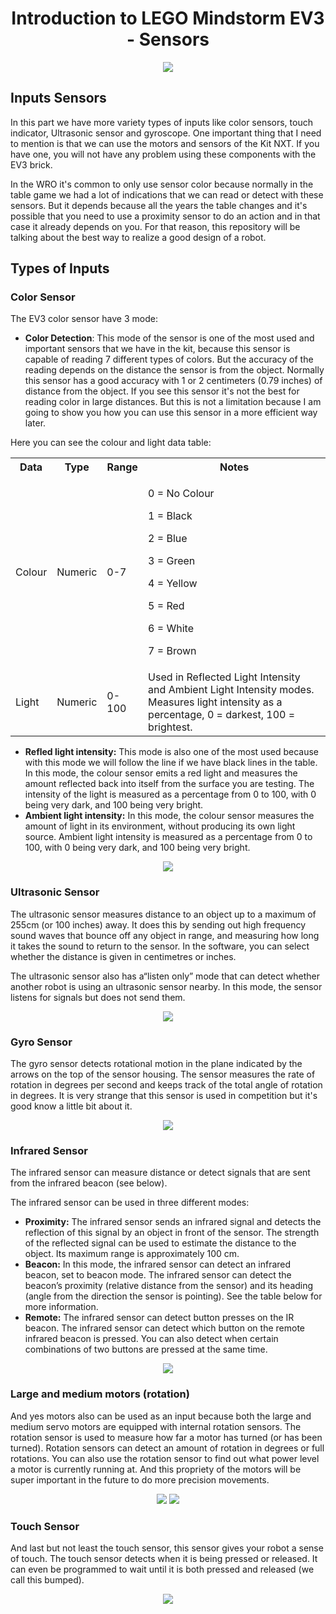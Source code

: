 <h1 align="center"> Introduction to LEGO Mindstorm EV3 - Sensors</h1>

<p align="center">
  <img src="https://user-images.githubusercontent.com/101992463/200483465-c4d38d4b-7ee1-4f84-b695-e809c3cb4066.png" />
</p>

<h2> Inputs Sensors </h2> 

In this part we have more variety types of inputs like color sensors, touch indicator, Ultrasonic sensor and gyroscope. One important thing that I need to mention is that we can use the motors and sensors of the Kit NXT. If you have one, you will not have any problem using these components with the EV3 brick.

In the WRO it's common to only use sensor color because normally in the table game we had a lot of indications that we can read or detect with these sensors. But it depends because all the years the table changes and it's possible that you need to use a proximity sensor to do an action and in that case it already depends on you. For that reason, this repository will be talking about the best way to realize a good design of a robot.

<h2>Types of Inputs</h2>

<h3 class="bolded">Color Sensor</h3> The EV3 color sensor have 3 mode:

- **Color Detection**: This mode of the sensor is one of the most used and important sensors that we have in the kit, because this sensor is capable of reading 7 different types of colors. But the accuracy of the reading depends on the distance the sensor is from the object. Normally this sensor has a good accuracy with 1 or 2 centimeters (0.79 inches) of distance from the object. If you see this sensor it's not the best for reading color in large distances. But this is not a limitation because I am going to show you how you can use this sensor in a more efficient way later. 

Here you can see the colour and light data table: 

<table>
  <tr>
    <th>Data</th>
    <th>Type</th>
    <th>Range</th>
    <th>Notes</th>
  </tr>
  <tr>
    <td>Colour</td>
    <td>Numeric</td>
    <td>0-7</td>    
    <td>
        <p>0 = No Colour</p>
        <p>1 = Black</p>
        <p>2 = Blue</p>
        <p>3 = Green</p>
        <p>4 = Yellow</p>
        <p>5 = Red</p>
        <p>6 = White</p>
        <p>7 = Brown</p>
    </td>
    
  </tr>
  <tr>
    <td>Light</td>
    <td>Numeric</td>
    <td>0-100</td>
    <td>Used in Reflected Light Intensity and Ambient Light Intensity modes. Measures light intensity as a percentage, 0 = darkest, 100 = brightest.</td>   
  </tr>
</table>

- **Refled light intensity:** This mode is also one of the most used because with this mode we will follow the line if we have black lines in the table. In this mode, the colour sensor emits a red light and measures the amount reflected back into itself from the surface you are testing. The intensity of the light is measured as a percentage from 0 to 100, with 0 being very dark, and 100 being very bright.
- **Ambient light intensity:**  In this mode, the colour sensor measures the amount of light in its environment, without producing its own light source. Ambient light intensity is measured as a percentage from 0 to 100, with 0 being very dark, and 100 being very bright. 

<p align="center">
  <img src="https://user-images.githubusercontent.com/101992463/202639619-6bbb0169-adb7-4ec3-a727-9b3199693fe0.jpg" />
</p>


<h3 class="bolded">Ultrasonic Sensor</h3>

The ultrasonic sensor measures distance to an object up to a maximum of 255cm (or 100 inches) away. It does this by sending out high frequency sound waves that bounce off any object in range, and measuring how long it takes the sound to return to the sensor. In the software, you can select whether the distance is given in centimetres or inches.

The ultrasonic sensor also has a“listen only” mode that can detect whether another robot is using an ultrasonic sensor nearby. In this mode, the sensor listens for signals but does not send them.

<p align="center">
  <img src="https://user-images.githubusercontent.com/101992463/202644461-4b1c0110-e5cf-4625-9cc0-6f1f10c4524c.jpg" />
</p>

<h3 class="bolded">Gyro Sensor</h3>

The gyro sensor detects rotational motion in the plane indicated by the arrows on the top of the sensor housing. The sensor measures the rate of rotation in degrees per second and keeps track of the total angle of rotation in degrees. It is very strange that this sensor is used in competition but it's good know a little bit about it. 

<p align="center">
  <img src="https://user-images.githubusercontent.com/101992463/202645266-451ab7f0-5ecc-475d-b6c3-cd8347c4de68.png" />
</p>

<h3 class="bolded">Infrared Sensor</h3>

The infrared sensor can measure distance or detect signals that are sent from the infrared beacon (see below). 

The infrared sensor can be used in three different modes: 

- **Proximity:** The infrared sensor sends an infrared signal and detects the reflection of this signal by an object in front of the sensor. The strength of the reflected signal can be used to estimate the distance to the object. Its maximum range is approximately 100 cm.
- **Beacon:** In this mode, the infrared sensor can detect an infrared beacon, set to beacon mode. The infrared sensor can detect the beacon’s proximity (relative distance from the sensor) and its heading (angle from the direction the sensor is pointing). See the table below for more information.
- **Remote:** The infrared sensor can detect button presses on the IR beacon. The infrared sensor can detect which button on the remote infrared beacon is pressed. You can also detect when certain combinations of two buttons are pressed at the same time.

<p align="center">
  <img src="https://user-images.githubusercontent.com/101992463/202646540-e7a47fbc-318b-48a5-ba48-f1830390e244.jpg"/>
</p>

<h3 class="bolded">Large and medium motors (rotation)</h3>

And yes motors also can be used as an input because both the large and medium servo motors are equipped with internal rotation sensors. The rotation sensor is used to measure how far a motor has turned (or has been turned). Rotation sensors can detect an amount of rotation in degrees or full rotations. You can also use the rotation sensor to find out what power level a motor is currently running at. And this propriety of the motors will be super important in the future to do more precision movements.

<p align="center">
  <img src="https://user-images.githubusercontent.com/101992463/202647390-4f6c3f20-078f-456c-a349-7490989e9b5d.jpg"/>
  <img src="https://user-images.githubusercontent.com/101992463/202647424-39f1f650-5651-4474-8bfd-177e9a407f5c.jpg"/>
</p>


<h3 class="bolded">Touch Sensor</h3>

And last but not least the touch sensor, this sensor gives your robot a sense of touch. The touch sensor detects when it is being pressed or released. It can even be programmed to wait until it is both pressed and released (we call this bumped).

<p align="center">
  <img src="https://user-images.githubusercontent.com/101992463/202647997-e9cd63f1-6e5d-46e7-8ab2-82914250e060.jpg"/>
</p>

